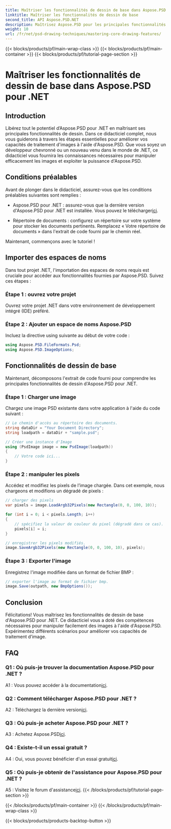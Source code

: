 ```yaml
---
title: Maîtriser les fonctionnalités de dessin de base dans Aspose.PSD pour .NET
linktitle: Maîtriser les fonctionnalités de dessin de base
second_title: API Aspose.PSD.NET
description: Maîtrisez Aspose.PSD pour les principales fonctionnalités de dessin de .NET avec notre didacticiel étape par étape. Améliorez vos compétences en traitement d’image sans effort.
weight: 10
url: /fr/net/psd-drawing-techniques/mastering-core-drawing-features/
---
```


{{< blocks/products/pf/main-wrap-class >}}
{{< blocks/products/pf/main-container >}}
{{< blocks/products/pf/tutorial-page-section >}}

# Maîtriser les fonctionnalités de dessin de base dans Aspose.PSD pour .NET

## Introduction

Libérez tout le potentiel d’Aspose.PSD pour .NET en maîtrisant ses principales fonctionnalités de dessin. Dans ce didacticiel complet, nous vous guiderons à travers les étapes essentielles pour améliorer vos capacités de traitement d'images à l'aide d'Aspose.PSD. Que vous soyez un développeur chevronné ou un nouveau venu dans le monde de .NET, ce didacticiel vous fournira les connaissances nécessaires pour manipuler efficacement les images et exploiter la puissance d'Aspose.PSD.

## Conditions préalables

Avant de plonger dans le didacticiel, assurez-vous que les conditions préalables suivantes sont remplies :

-  Aspose.PSD pour .NET : assurez-vous que la dernière version d'Aspose.PSD pour .NET est installée. Vous pouvez le télécharger[ici](https://releases.aspose.com/psd/net/).

- Répertoire de documents : configurez un répertoire sur votre système pour stocker les documents pertinents. Remplacez « Votre répertoire de documents » dans l'extrait de code fourni par le chemin réel.

Maintenant, commençons avec le tutoriel !

## Importer des espaces de noms

Dans tout projet .NET, l'importation des espaces de noms requis est cruciale pour accéder aux fonctionnalités fournies par Aspose.PSD. Suivez ces étapes :

### Étape 1 : ouvrez votre projet

Ouvrez votre projet .NET dans votre environnement de développement intégré (IDE) préféré.

### Étape 2 : Ajouter un espace de noms Aspose.PSD

Incluez la directive using suivante au début de votre code :

```csharp
using Aspose.PSD.FileFormats.Psd;
using Aspose.PSD.ImageOptions;
```

## Fonctionnalités de dessin de base

Maintenant, décomposons l'extrait de code fourni pour comprendre les principales fonctionnalités de dessin d'Aspose.PSD pour .NET.

### Étape 1 : Charger une image

Chargez une image PSD existante dans votre application à l'aide du code suivant :

```csharp
// Le chemin d'accès au répertoire des documents.
string dataDir = "Your Document Directory";
string loadpath = dataDir + "sample.psd";

// Créer une instance d'Image
using (PsdImage image = new PsdImage(loadpath))
{
    // Votre code ici...
}
```

### Étape 2 : manipuler les pixels

Accédez et modifiez les pixels de l’image chargée. Dans cet exemple, nous chargeons et modifions un dégradé de pixels :

```csharp
// charger des pixels
var pixels = image.LoadArgb32Pixels(new Rectangle(0, 0, 100, 10));

for (int i = 0; i < pixels.Length; i++)
{
    // spécifiez la valeur de couleur du pixel (dégradé dans ce cas).
    pixels[i] = i;
}

// enregistrer les pixels modifiés.
image.SaveArgb32Pixels(new Rectangle(0, 0, 100, 10), pixels);
```

### Étape 3 : Exporter l'image

Enregistrez l'image modifiée dans un format de fichier BMP :

```csharp
// exporter l'image au format de fichier bmp.
image.Save(outpath, new BmpOptions());
```

## Conclusion

Félicitations! Vous maîtrisez les fonctionnalités de dessin de base d'Aspose.PSD pour .NET. Ce didacticiel vous a doté des compétences nécessaires pour manipuler facilement des images à l'aide d'Aspose.PSD. Expérimentez différents scénarios pour améliorer vos capacités de traitement d’image.

## FAQ

### Q1 : Où puis-je trouver la documentation Aspose.PSD pour .NET ?

 A1 : Vous pouvez accéder à la documentation[ici](https://reference.aspose.com/psd/net/).

### Q2 : Comment télécharger Aspose.PSD pour .NET ?

 A2 : Téléchargez la dernière version[ici](https://releases.aspose.com/psd/net/).

### Q3 : Où puis-je acheter Aspose.PSD pour .NET ?

 A3 : Achetez Aspose.PSD[ici](https://purchase.aspose.com/buy).

### Q4 : Existe-t-il un essai gratuit ?

 A4 : Oui, vous pouvez bénéficier d'un essai gratuit[ici](https://releases.aspose.com/).

### Q5 : Où puis-je obtenir de l'assistance pour Aspose.PSD pour .NET ?

 A5 : Visitez le forum d'assistance[ici](https://forum.aspose.com/c/psd/34).
{{< /blocks/products/pf/tutorial-page-section >}}

{{< /blocks/products/pf/main-container >}}
{{< /blocks/products/pf/main-wrap-class >}}

{{< blocks/products/products-backtop-button >}}

